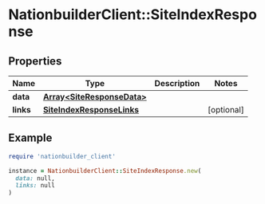 # NationbuilderClient::SiteIndexResponse

## Properties

| Name | Type | Description | Notes |
| ---- | ---- | ----------- | ----- |
| **data** | [**Array&lt;SiteResponseData&gt;**](SiteResponseData.md) |  |  |
| **links** | [**SiteIndexResponseLinks**](SiteIndexResponseLinks.md) |  | [optional] |

## Example

```ruby
require 'nationbuilder_client'

instance = NationbuilderClient::SiteIndexResponse.new(
  data: null,
  links: null
)
```

